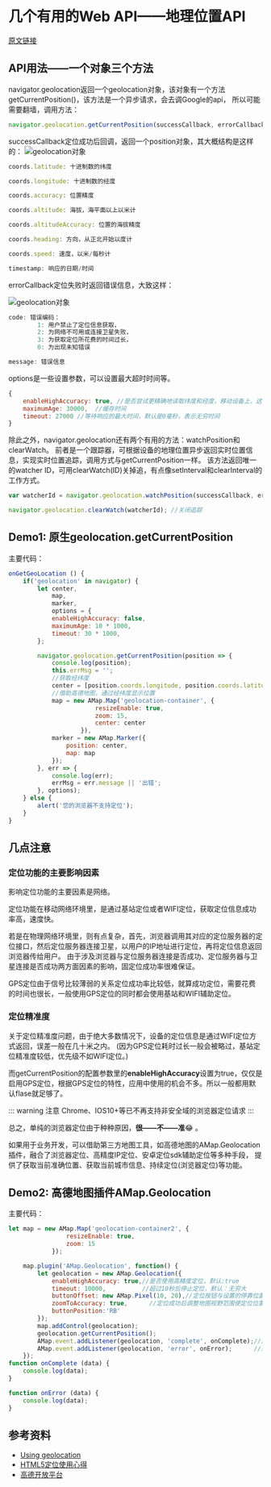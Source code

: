 # 几个有用的Web API——地理位置API

[原文链接](https://xiaotianxia.github.io/blog/vuepress/js/useful_webapis_geolocation.html?_=2345677654321)

## API用法——一个对象三个方法
navigator.geolocation返回一个geolocation对象，该对象有一个方法getCurrentPosition()，该方法是一个异步请求，会去调Google的api，
所以可能需要翻墙，调用方法：
```js
navigator.geolocation.getCurrentPosition(successCallback, errorCallback, options);
```
successCallback定位成功后回调，返回一个position对象，其大概结构是这样的：
![geolocation对象](http://pq3mt9wke.bkt.clouddn.com/blogWX20180528-105336.png)

```js
coords.latitude: 十进制数的纬度

coords.longitude: 十进制数的经度

coords.accuracy: 位置精度

coords.altitude: 海拔，海平面以上以米计

coords.altitudeAccuracy: 位置的海拔精度

coords.heading: 方向，从正北开始以度计

coords.speed: 速度，以米/每秒计

timestamp: 响应的日期/时间
```


errorCallback定位失败时返回错误信息，大致这样：

![geolocation对象](http://pq3mt9wke.bkt.clouddn.com/WX20180528-110527.png)

```js
code: 错误编码：
		1: 用户禁止了定位信息获取，
		2: 为网络不可用或连接卫星失败，
		3: 为获取定位所花费的时间过长，
		0: 为出现未知错误

message: 错误信息
```

options是一些设置参数，可以设置最大超时时间等。

```js
{
  	enableHighAccuracy: true, //是否尝试更精确地读取纬度和经度，移动设备上，这可能要使用手机上的GPS，这会消耗移动设备更多的电量，定位所需时间也会更长，默认为false
  	maximumAge: 30000,  //缓存时间
  	timeout: 27000 //等待响应的最大时间，默认是0毫秒，表示无穷时间
}
```

除此之外，navigator.geolocation还有两个有用的方法：watchPosition和clearWatch。
前者是一个跟踪器，可根据设备的地理位置异步返回实时位置信息，实现实时位置追踪，调用方式与getCurrentPosition一样。
该方法返回唯一的watcher ID，可用clearWatch(ID)关掉追，有点像setInterval和clearInterval的工作方式。

```js
var watcherId = navigator.geolocation.watchPosition(successCallback, errorCallback, options); //启动追踪

navigator.geolocation.clearWatch(watcherId); //关闭追踪
```

## Demo1: 原生geolocation.getCurrentPosition

主要代码：
```js
onGetGeoLocation () {
	if('geolocation' in navigator) {
		let center,
			map,
			marker,
			options = {
			enableHighAccuracy: false,
			maximumAge: 10 * 1000,
			timeout: 30 * 1000,
		};

		navigator.geolocation.getCurrentPosition(position => {
			console.log(position);
			this.errMsg = '';
			//获取经纬度
			center = [position.coords.longitude, position.coords.latitude];
			//借助高德地图，通过经纬度显示位置
			map = new AMap.Map('geolocation-container', {
						resizeEnable: true,
						zoom: 15,
						center: center
					}),
			marker = new AMap.Marker({
				position: center,
				map: map
			});
		}, err => {
			console.log(err);
			errMsg = err.message || '出错';
		}, options);
	} else {
		alert('您的浏览器不支持定位');
	}
}
```
<WebAPIs-Geolocation/>

## 几点注意

### 定位功能的主要影响因素
影响定位功能的主要因素是网络。

定位功能在移动网络环境里，是通过基站定位或者WIFI定位，获取定位信息成功率高，速度快。

若是在物理网络环境里，则有点复杂，首先，浏览器调用其对应的定位服务器的定位接口，然后定位服务器连接卫星，以用户的IP地址进行定位，再将定位信息返回浏览器传给用户。
由于涉及浏览器与定位服务器连接是否成功、定位服务器与卫星连接是否成功两方面因素的影响，固定位成功率很难保证。

GPS定位由于信号比较薄弱的关系定位成功率比较低，就算成功定位，需要花费的时间也很长，一般使用GPS定位的同时都会使用基站和WIFI辅助定位。

### 定位精准度
关于定位精准度问题，由于绝大多数情况下，设备的定位信息是通过WIFI定位方式返回，误差一般在几十米之内。
(因为GPS定位耗时过长一般会被略过，基站定位精准度较低，优先级不如WIFI定位。)

而getCurrentPosition的配置参数里的**enableHighAccuracy**设置为true，仅仅是启用GPS定位，根据GPS定位的特性，应用中使用的机会不多。所以一般都用默认flase就足够了。

::: warning 注意
Chrome、IOS10+等已不再支持非安全域的浏览器定位请求
:::

总之，单纯的浏览器定位由于种种原因，**很——不——准**:joy: 。

如果用于业务开发，可以借助第三方地图工具，如高德地图的AMap.Geolocation插件，融合了浏览器定位、高精度IP定位、安卓定位sdk辅助定位等多种手段，
提供了获取当前准确位置、获取当前城市信息、持续定位(浏览器定位)等功能。

## Demo2: 高德地图插件AMap.Geolocation
主要代码：
```js
let map = new AMap.Map('geolocation-container2', {
				resizeEnable: true,
				zoom: 15
			});

	map.plugin('AMap.Geolocation', function() {
        let geolocation = new AMap.Geolocation({
            enableHighAccuracy: true,//是否使用高精度定位，默认:true
            timeout: 10000,          //超过10秒后停止定位，默认：无穷大
            buttonOffset: new AMap.Pixel(10, 20),//定位按钮与设置的停靠位置的偏移量，默认：Pixel(10, 20)
            zoomToAccuracy: true,      //定位成功后调整地图视野范围使定位位置及精度范围视野内可见，默认：false
            buttonPosition:'RB'
        });
        map.addControl(geolocation);
        geolocation.getCurrentPosition();
        AMap.event.addListener(geolocation, 'complete', onComplete);//返回定位信息
        AMap.event.addListener(geolocation, 'error', onError);      //返回定位出错信息
    });
function onComplete (data) {
	console.log(data);
}

function onError (data) {
	console.log(data);
}
```
<WebAPIs-AmapGeolocation/>

## 参考资料
- [Using geolocation](https://developer.mozilla.org/en-US/docs/Web/API/Geolocation/Using_geolocation)
- [HTML5定位使用心得](https://www.cnblogs.com/czf-zone/archive/2013/11/09/3415658.html)
- [高德开放平台](http://lbs.amap.com/api/javascript-api/reference/location/)


<!-- <comment-tool></comment-tool> -->